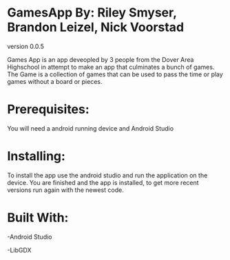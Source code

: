 # GamesApp By: Riley Smyser, Brandon Leizel, Nick Voorstad
version 0.0.5


Games App is an app deveopled by 3 people from the Dover Area Highschool in attempt to make an app that culminates a bunch of games.
The Game is a collection of games that can be used to pass the time or play games without a board or pieces.

# Prerequisites:

You will need a android running device and Android Studio

# Installing:

To install the app use the android studio and run the application on the device.
You are finished and the app is installed, to get more recent versions run again with the newest code.

# Built With:

-Android Studio

-LibGDX
